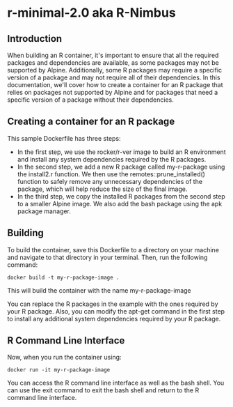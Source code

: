 # r-minimal-2.0 aka R-Nimbus

## Introduction
When building an R container, it's important to ensure that all the required packages and dependencies are available, as some packages may not be supported by Alpine. Additionally, some R packages may require a specific version of a package and may not require all of their dependencies. In this documentation, we'll cover how to create a container for an R package that relies on packages not supported by Alpine and for packages that need a specific version of a package without their dependencies.

## Creating a container for an R package
This sample Dockerfile has three steps:

- In the first step, we use the rocker/r-ver image to build an R environment and install any system dependencies required by the R packages.
- In the second step, we add a new R package called my-r-package using the install2.r function. We then use the remotes::prune_installed() function to safely remove any unnecessary dependencies of the package, which will help reduce the size of the final image.
- In the third step, we copy the installed R packages from the second step to a smaller Alpine image. We also add the bash package using the apk package manager.

## Building

To build the container, save this Dockerfile to a directory on your machine and navigate to that directory in your terminal. Then, run the following command:

```
docker build -t my-r-package-image . 
```

This will build the container with the name my-r-package-image

You can replace the R packages in the example with the ones required by your R package. Also, you can modify the apt-get command in the first step to install any additional system dependencies required by your R package.


## R Command Line Interface

Now, when you run the container using:

```
docker run -it my-r-package-image
```
You can access the R command line interface as well as the bash shell. You can use the exit command to exit the bash shell and return to the R command line interface.
